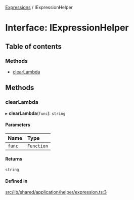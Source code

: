 [Expressions](../README.md) / IExpressionHelper

# Interface: IExpressionHelper

## Table of contents

### Methods

- [clearLambda](IExpressionHelper.md#clearlambda)

## Methods

### clearLambda

▸ **clearLambda**(`func`): `string`

#### Parameters

| Name | Type |
| :------ | :------ |
| `func` | `Function` |

#### Returns

`string`

#### Defined in

[src/lib/shared/application/helper/expression.ts:3](https://github.com/expr-solver/3xpr/blob/2371f39/src/lib/shared/application/helper/expression.ts#L3)
